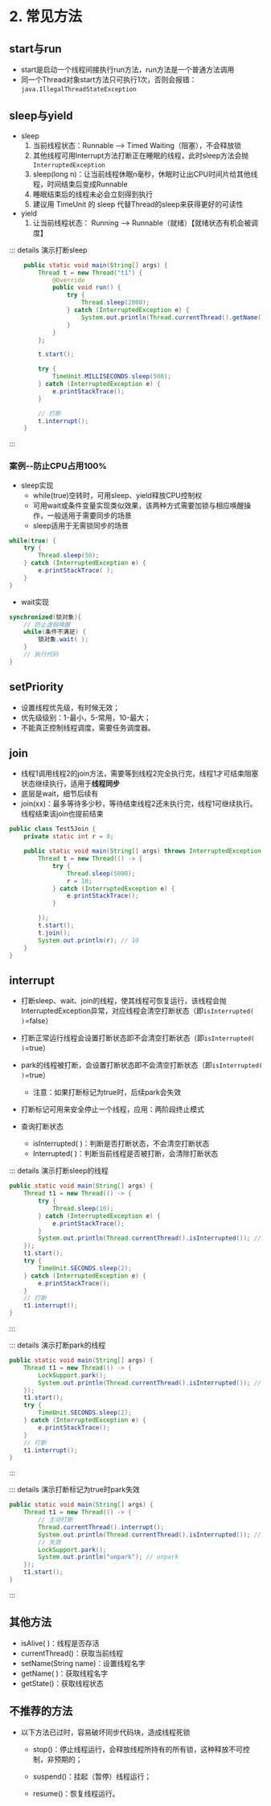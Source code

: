 # 2. 常见方法

## start与run

- start是启动一个线程间接执行run方法，run方法是一个普通方法调用
- 同一个Thread对象start方法只可执行1次，否则会报错：`java.IllegalThreadStateException`

## sleep与yield

- sleep
  1. 当前线程状态：Runnable --> Timed Waiting（阻塞），不会释放锁
  2. 其他线程可用Interrupt方法打断正在睡眠的线程，此时sleep方法会抛`InterruptedException`
  3. sleep(long n)：让当前线程休眠n毫秒，休眠时让出CPU时间片给其他线程，时间结束后变成Runnable
  4. 睡眠结束后的线程未必会立刻得到执行
  5. 建议用 TimeUnit 的 sleep 代替Thread的sleep来获得更好的可读性
- yield
  1. 让当前线程状态： Running --> Runnable（就绪）【就绪状态有机会被调度】

::: details 演示打断sleep

```java
    public static void main(String[] args) {
        Thread t = new Thread("t1") {
            @Override
            public void run() {
                try {
                    Thread.sleep(2000);
                } catch (InterruptedException e) {
                    System.out.println(Thread.currentThread().getName() + "线程被打断");
                }
            }
        };

        t.start();

        try {
            TimeUnit.MILLISECONDS.sleep(500);
        } catch (InterruptedException e) {
            e.printStackTrace();
        }

        // 打断
        t.interrupt();
    }
```
:::

### 案例--防止CPU占用100%

- sleep实现
  - while(true)空转时，可用sleep、yield释放CPU控制权
  - 可用wait或条件变量实现类似效果，该两种方式需要加锁与相应唤醒操作，一般适用于需要同步的场景
  - sleep适用于无需锁同步的场景

```java
while(true) {
    try {
        Thread.sleep(50);
    } catch (InterruptedException e) {
        e.printStackTrace( );
    }
}
```

- wait实现

```java
synchronized(锁对象){
	// 防止虚假唤醒
    while(条件不满足) {
        锁对象.wait( );
	}
    // 执行代码
}
```

## setPriority

- 设置线程优先级，有时候无效；
- 优先级级别：1-最小，5-常用，10-最大；
- 不能真正控制线程调度，需要任务调度器。

## join

- 线程1调用线程2的join方法，需要等到线程2完全执行完，线程1才可结束阻塞状态继续执行，适用于**线程同步**
- 底层是wait，细节后续有
- join(xx)：最多等待多少秒，等待结束线程2还未执行完，线程1可继续执行。线程结束该join也提前结束

```java
public class Test5Join {
    private static int r = 0;

    public static void main(String[] args) throws InterruptedException {
        Thread t = new Thread(() -> {
            try {
                Thread.sleep(5000);
                r = 10;
            } catch (InterruptedException e) {
                e.printStackTrace();
            }

        });
        t.start();
        t.join();
        System.out.println(r); // 10
    }
}
```

## interrupt

- 打断sleep、wait、join的线程，使其线程可恢复运行，该线程会抛InterruptedException异常，对应线程会清空打断状态（即`isInterrupted( )`=false）
- 打断正常运行线程会设置打断状态即不会清空打断状态（即`isInterrupted( )`=true）
- park的线程被打断，会设置打断状态即不会清空打断状态（即`isInterrupted( )`=true）
  - 注意：如果打断标记为true时，后续park会失效

- 打断标记可用来安全停止一个线程，应用：两阶段终止模式
- 查询打断状态
  - isInterrupted( )：判断是否打断状态，不会清空打断状态
  - Interrupted( )：判断当前线程是否被打断，会清除打断状态 

::: details 演示打断sleep的线程

```java
public static void main(String[] args) {
    Thread t1 = new Thread(() -> {
        try {
            Thread.sleep(10);
        } catch (InterruptedException e) {
            e.printStackTrace();
        }
        System.out.println(Thread.currentThread().isInterrupted()); // false
    });
    t1.start();
    try {
        TimeUnit.SECONDS.sleep(2);
    } catch (InterruptedException e) {
        e.printStackTrace();
    }
    // 打断
    t1.interrupt();
}
```

:::

::: details 演示打断park的线程

```java
public static void main(String[] args) {
    Thread t1 = new Thread(() -> {
        LockSupport.park();
        System.out.println(Thread.currentThread().isInterrupted()); // true
    });
    t1.start();
    try {
        TimeUnit.SECONDS.sleep(2);
    } catch (InterruptedException e) {
        e.printStackTrace();
    }
    // 打断
    t1.interrupt();
}
```

::: 

::: details 演示打断标记为true时park失效

```java
public static void main(String[] args) {
    Thread t1 = new Thread(() -> {
        // 主动打断
        Thread.currentThread().interrupt();
        System.out.println(Thread.currentThread().isInterrupted()); // true
        // 失效
        LockSupport.park();
        System.out.println("unpark"); // unpark
    });
    t1.start();
}
```

:::

## 其他方法

- isAlive( )：线程是否存活
- currentThread()：获取当前线程
- setName(String name)：设置线程名字
- getName( )：获取线程名字 
- getState()：获取线程状态

## 不推荐的方法

- 以下方法已过时，容易破坏同步代码块，造成线程死锁

  - stop()：停止线程运行，会释放线程所持有的所有锁，这种释放不可控制，非预期的；

  - suspend()：挂起（暂停）线程运行；

  - resume()：恢复线程运行。
